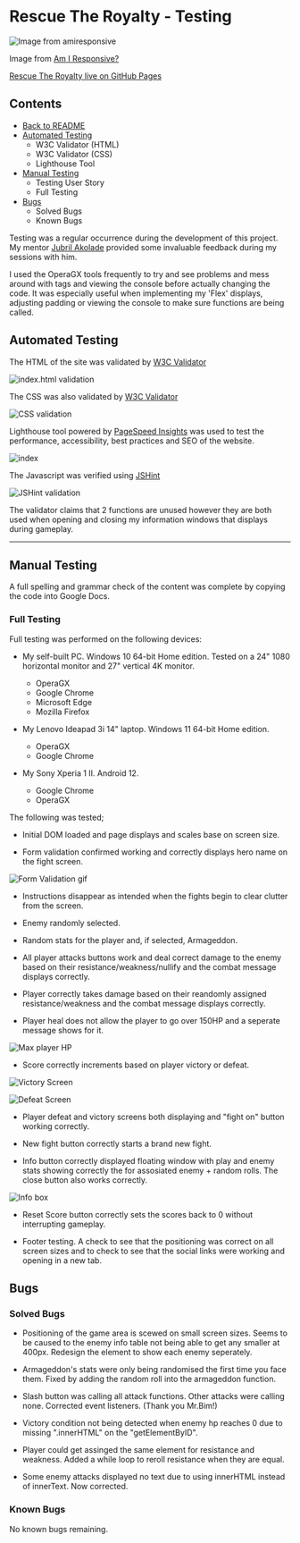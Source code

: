 # **Rescue The Royalty - Testing**
 
![Image from amiresponsive](/assets/images/amiresponsive.png)

Image from [Am I Responsive?](https://ui.dev/amiresponsive)
 
[Rescue The Royalty live on GitHub Pages](https://welshy92.github.io/rescue-the-royalty/)
 
## **Contents**

* [Back to README](../README.md)
* [Automated Testing](#automated-testing)
    * W3C Validator (HTML)
    * W3C Validator (CSS)
    * Lighthouse Tool
* [Manual Testing](#manual-testing)
    * Testing User Story
    * Full Testing
* [Bugs](#bugs)
    * Solved Bugs
    * Known Bugs
 
Testing was a regular occurrence during the development of this project. My mentor [Jubril Akolade](https://www.linkedin.com/in/jubrillionaire/) provided some invaluable feedback during my sessions with him. 
 
I used the OperaGX tools frequently to try and see problems and mess around with tags and viewing the console before actually changing the code. It was especially useful when implementing my 'Flex' displays, adjusting padding or viewing the console to make sure functions are being called.
 
## **Automated Testing**
The HTML of the site was validated by [W3C Validator](https://validator.w3.org)

![index.html validation](/assets/images/index-html-valid.png)

The CSS was also validated by [W3C Validator](https://jigsaw.w3.org/css-validator/)

![CSS validation](/assets/images/css-validation.png)
 
Lighthouse tool powered by [PageSpeed Insights](https://web.dev/measure/) was used to test the performance, accessibility, best practices and SEO of the website.

![index](/assets/images/index-lighthouse.png)

The Javascript was verified using [JSHint](https://jshint.com)

![JSHint validation](/assets/images/jshint-test.png)

The validator claims that 2 functions are unused however they are both used when opening and closing my information windows that displays during gameplay.

***
## **Manual Testing**
 
A full spelling and grammar check of the content was complete by copying the code into Google Docs.
 
### **Full Testing**
 
Full testing was performed on the following devices:
 
* My self-built PC. Windows 10 64-bit Home edition. Tested on a 24" 1080 horizontal monitor and 27" vertical 4K monitor.
    * OperaGX
    * Google Chrome
    * Microsoft Edge
    * Mozilla Firefox
 
* My Lenovo Ideapad 3i 14" laptop. Windows 11 64-bit Home edition.
    * OperaGX
    * Google Chrome
 
* My Sony Xperia 1 II. Android 12.
    * Google Chrome
    * OperaGX

The following was tested;

* Initial DOM loaded and page displays and scales base on screen size.

* Form validation confirmed working and correctly displays hero name on the fight screen.

![Form Validation gif](/assets/images/form-validation.gif)

* Instructions disappear as intended when the fights begin to clear clutter from the screen.

* Enemy randomly selected.

* Random stats for the player and, if selected, Armageddon.

* All player attacks buttons work and deal correct damage to the enemy based on their resistance/weakness/nullify and the combat message displays correctly.

* Player correctly takes damage based on their reandomly assigned resistance/weakness and the combat message displays correctly.

* Player heal does not allow the player to go over 150HP and a seperate message shows for it.

![Max player HP](/assets/images/max-hp.png)

* Score correctly increments based on player victory or defeat.

![Victory Screen](/assets/images/victory-screen.png)

![Defeat Screen](/assets/images/defeat-screen.png)

* Player defeat and victory screens both displaying and "fight on" button working correctly.

* New fight button correctly starts a brand new fight.

* Info button correctly displayed floating window with play and enemy stats showing correctly the for assosiated enemy + random rolls. The close button also works correctly.

![Info box](/assets/images/info-box-test.png)

* Reset Score button correctly sets the scores back to 0 without interrupting gameplay.

* Footer testing. A check to see that the positioning was correct on all screen sizes and to check to see that the social links were working and opening in a new tab.

 
## **Bugs**
 
### **Solved Bugs**

* Positioning of the game area is scewed on small screen sizes. Seems to be caused to the enemy info table not being able to get any smaller at 400px. Redesign the element to show each enemy seperately. 

* Armageddon's stats were only being randomised the first time you face them. Fixed by adding the random roll into the armageddon function.

* Slash button was calling all attack functions. Other attacks were calling none. Corrected event listeners. (Thank you Mr.Bim!)

* Victory condition not being detected when enemy hp reaches 0 due to missing ".innerHTML" on the "getElementByID".

* Player could get assinged the same element for resistance and weakness. Added a while loop to reroll resistance when they are equal.

* Some enemy attacks displayed no text due to using innerHTML instead of innerText. Now corrected.

### **Known Bugs**

No known bugs remaining.
